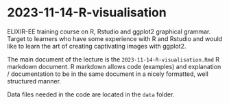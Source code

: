 # 2023-11-14-R-visualisation

ELIXIR-EE training course on R, Rstudio and ggplot2 graphical grammar. Target to learners who have some experience with R and Rstudio and would like to learn the art of creating captivating images with ggplot2.

The main document of the lecture is the `2023-11-14-R-visualisation.Rmd` R markdown document. R markdown allows code (examples) and explanation / documentation to be in the same document in a nicely formatted, well structured manner.

Data files needed in the code are located in the `data` folder.


